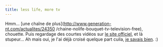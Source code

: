 ```yaml
---
title: less life, more tv
---
```


Hmm... [une chaîne de plus](http://www.generation-nt.com/actualites/24350
/chaine-nolife-bouquet-tv-television-free), chouette. Puis regardage des
courtes vidéos sur [le site officiel](http://www.nolife-tv.com/), et là
stupeur... Ah mais oui, je l'ai déjà croisé quelque part cuila, [je savais
bien](http://blog.jolipoulpy.com/index.php?2007/02/11/500-dans-ta-tv). :)

